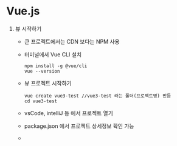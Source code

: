 # Vue.js

1. 뷰 시작하기

    - 큰 프로젝트에서는 CDN 보다는 NPM 사용

    - 터미널에서 Vue CLI 설치

      ``` 
      npm install -g @vue/cli
      vue --version
      ```

    - 뷰 프로젝트 시작하기

      ``` 
      vue create vue3-test //vue3-test 라는 폴더(프로젝트명) 만듬
      cd vue3-test
      ```

    - vsCode, intelliJ 등 에서 프로젝트 열기

    - package.json 에서 프로젝트 상세정보 확인 가능

    - 

